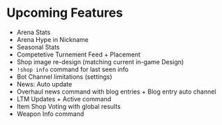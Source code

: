# Upcoming Features

* Arena Stats
* Arena Hype in Nickname
* Seasonal Stats
* Competetive Turnement Feed + Placement
* Shop image re-design \(matching current in-game Design\)
* `!shop info` command for last seen info
* Bot Channel limitations \(settings\)
* News: Auto update
* Overhaul news command with blog entries + Blog entry auto channel
* LTM Updates + Active command
* Item Shop Voting with global results
* Weapon Info command

